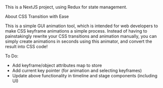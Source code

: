 This is a NextJS project, using Redux for state management.

About CSS Transition with Ease

This is a simple GUI animation tool, which is intended for web developers to make CSS keyframe animations
a simple process. Instead of having to painstakingly rewrite your CSS transitions and animation manually,
you can simply create animations in seconds using this animator, and convert the result into CSS code!


To Do:

- Add keyframe/object attributes map to store
- Add current key pointer (for animation and selecting keyframes)
- Update above functionality in timeline and stage components (including UI)